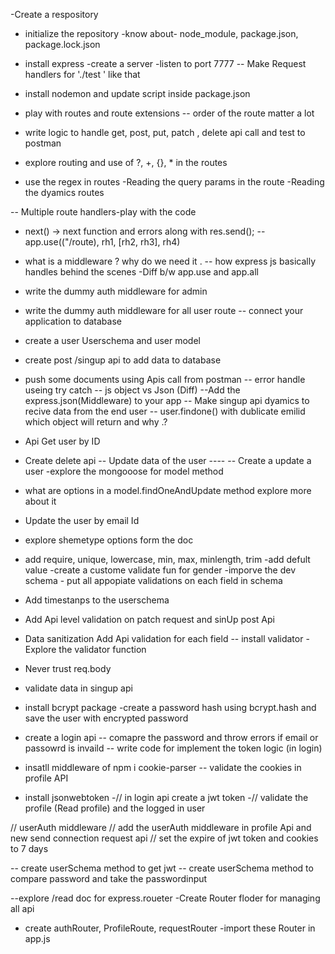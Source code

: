 -Create a respository
- initialize the repository
-know about- node_module, package.json, package.lock.json
- install express
-create a server
-listen to port 7777
-- Make Request handlers for './test ' like that
- install nodemon and update script inside package.json
- play with routes and route extensions
-- order of the route matter a lot
- write logic to handle get, post, put, patch , delete api call and test to postman

- explore routing and use of ?, +, {}, * in the routes
- use the regex in routes
-Reading the query params in the route
-Reading the dyamics routes

-- Multiple route handlers-play with the code
- next()
-> next function and errors along with res.send();
--app.use(("/route), rh1, [rh2, rh3], rh4)

- what is a middleware ? why do we need it .
-- how express js basically handles behind the scenes
-Diff b/w app.use and app.all

- write the dummy auth middleware for admin
- write the dummy auth middleware for all user route
-- connect your application to database
- create a user Userschema and user model
- create post /singup api to add data to database
- push some documents using Apis call from postman
-- error handle useing try catch 
-- js object vs Json (Diff)
--Add the express.json(Middleware) to your app
-- Make singup api dyamics to recive data from the end user
-- user.findone() with dublicate emilid which object will return and why .?
- Api Get user by ID
- Create delete api
-- Update data of  the user ----
-- Create a update a user
-explore the mongooose for model method
- what are options in a model.findOneAndUpdate method explore more about it

- Update the user by email Id
- explore shemetype options form the doc
- add require, unique, lowercase, min, max, minlength, trim
-add defult value
-create a custome validate fun for gender
-imporve the dev schema - put all  appopiate validations on each field in schema
- Add timestanps to the userschema

- Add Api level validation on patch request and sinUp post Api
-  Data sanitization Add Api validation for each field
-- install validator
-Explore the validator function 
- Never trust req.body
- validate data in singup api
- install bcrypt package
-create a password hash using bcrypt.hash and save the user with encrypted password
- create a login api
-- comapre the password and throw errors if email or passowrd is invaild
-- write code for implement the token logic  (in login)
- insatll middleware of npm i cookie-parser
-- validate the cookies in profile API
- install jsonwebtoken
-// in login api create a jwt token
-// validate the profile  (Read profile) and the logged in user


// userAuth middleware
// add the userAuth middleware in profile Api and new send connection request api
// set the expire of jwt token and cookies to 7 days

-- create userSchema method to get jwt 
-- create userSchema method to compare password and take the passwordinput

--explore /read doc for express.roueter
-Create Router floder for managing all api
- create authRouter, ProfileRoute, requestRouter
-import these Router in app.js
